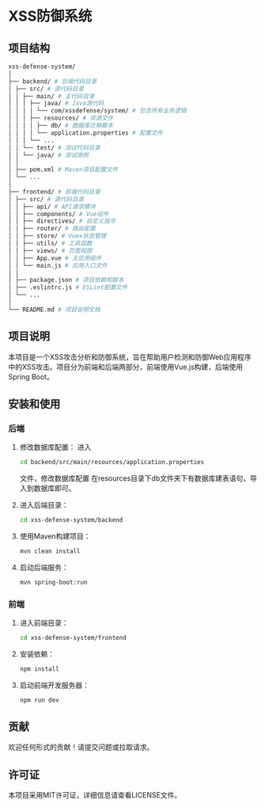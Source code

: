 # XSS防御系统

## 项目结构

```bash
xss-defense-system/
│
├── backend/ # 后端代码目录
│ ├── src/ # 源代码目录
│ │ ├── main/ # 主代码目录
│ │ │ ├── java/ # Java源代码
│ │ │ │ └── com/xssdefense/system/ # 包含所有业务逻辑
│ │ │ ├── resources/ # 资源文件
│ │ │ │ ├── db/ # 数据库迁移脚本
│ │ │ │ └── application.properties # 配置文件
│ │ │ └── ...
│ │ └── test/ # 测试代码目录
│ │ └── java/ # 测试用例
│ │
│ ├── pom.xml # Maven项目配置文件
│ └── ...
│
├── frontend/ # 前端代码目录
│ ├── src/ # 源代码目录
│ │ ├── api/ # API请求模块
│ │ ├── components/ # Vue组件
│ │ ├── directives/ # 自定义指令
│ │ ├── router/ # 路由配置
│ │ ├── store/ # Vuex状态管理
│ │ ├── utils/ # 工具函数
│ │ ├── views/ # 页面视图
│ │ ├── App.vue # 主应用组件
│ │ └── main.js # 应用入口文件
│ │
│ ├── package.json # 项目依赖和脚本
│ ├── .eslintrc.js # ESLint配置文件
│ └── ...
│
└── README.md # 项目说明文档
 ```

## 项目说明

本项目是一个XSS攻击分析和防御系统，旨在帮助用户检测和防御Web应用程序中的XSS攻击。项目分为前端和后端两部分，前端使用Vue.js构建，后端使用Spring Boot。

## 安装和使用

### 后端

1. 修改数据库配置：
   进入
   ```bash
   cd backend/src/main/resources/application.properties
   ```
   文件，修改数据库配置 在resources目录下db文件夹下有数据库建表语句，导入到数据库即可。


3. 进入后端目录：
   ```bash
   cd xss-defense-system/backend
   ```

4. 使用Maven构建项目：
   ```bash
   mvn clean install
   ```

5. 启动后端服务：
   ```bash
   mvn spring-boot:run
   ```

### 前端

1. 进入前端目录：
   ```bash
   cd xss-defense-system/frontend
   ```

2. 安装依赖：
   ```bash
   npm install
   ```

3. 启动前端开发服务器：
   ```bash
   npm run dev
   ```

## 贡献

欢迎任何形式的贡献！请提交问题或拉取请求。

## 许可证

本项目采用MIT许可证，详细信息请查看LICENSE文件。
